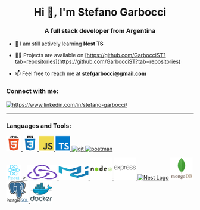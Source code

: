 
<h1 align="center">Hi 👋, I'm Stefano Garbocci</h1>
<h3 align="center">A full stack developer from Argentina</h3>


- 🌱 I am still actively learning **Nest TS**

- 👨‍💻 Projects are available on [https://github.com/GarbocciST?tab=repositories](https://github.com/GarbocciST?tab=repositories)

- 📫 Feel free to reach me at **stefgarbocci@gmail.com**

<h3 align="left">Connect with me:</h3>
<p align="left">
<a href="https://www.linkedin.com/in/stefano-garbocci/" target="blank"><img align="center" src="https://raw.githubusercontent.com/rahuldkjain/github-profile-readme-generator/master/src/images/icons/Social/linked-in-alt.svg" alt="https://www.linkedin.com/in/stefano-garbocci/" height="30" width="40" /></a>

</p>

<hr>

<h3 align="left">Languages and Tools:</h3>
<a href="https://www.w3.org/html/" target="_blank" rel="noreferrer"> <img src="https://raw.githubusercontent.com/devicons/devicon/master/icons/html5/html5-original-wordmark.svg" alt="html5" width="40" height="40"/> </a> 
<a href="https://www.w3schools.com/css/" target="_blank" rel="noreferrer"> <img src="https://raw.githubusercontent.com/devicons/devicon/master/icons/css3/css3-original-wordmark.svg" alt="css3" width="40" height="40"/> </a> 
<a href="https://developer.mozilla.org/en-US/docs/Web/JavaScript" target="_blank" rel="noreferrer"> <img src="https://raw.githubusercontent.com/devicons/devicon/master/icons/javascript/javascript-original.svg" alt="javascript" width="40" height="40"/> </a> 
<a href="https://www.typescriptlang.org/" target="_blank" rel="noreferrer"> <img src="https://raw.githubusercontent.com/devicons/devicon/master/icons/typescript/typescript-original.svg" alt="typescript" width="40" height="40"/> </a> 
<a href="https://git-scm.com/" target="_blank" rel="noreferrer"> <img src="https://www.vectorlogo.zone/logos/git-scm/git-scm-icon.svg" alt="git" width="40" height="40"/> </a> 
<a href="https://postman.com" target="_blank" rel="noreferrer"> <img src="https://www.vectorlogo.zone/logos/getpostman/getpostman-icon.svg" alt="postman" width="40" height="40"/> </a> 
<p align="left"> 
<a href="https://reactjs.org/" target="_blank" rel="noreferrer"> <img src="https://raw.githubusercontent.com/devicons/devicon/master/icons/react/react-original-wordmark.svg" alt="react" width="40" height="40"/> </a> 
<a href="https://redux.js.org" target="_blank" rel="noreferrer" >> <img src="https://raw.githubusercontent.com/devicons/devicon/master/icons/redux/redux-original.svg" alt="redux" width="80" height="40"/> </a>
<a href="https://reactjs.org/" target="_blank" rel="noreferrer" >
  <img src="https://raw.githubusercontent.com/devicons/devicon/master/icons/materialui/materialui-original.svg" alt="Material UI" width="80" height="40"/>
</a>
<a href="https://nodejs.org" target="_blank" rel="noreferrer"> <img src="https://raw.githubusercontent.com/devicons/devicon/master/icons/nodejs/nodejs-original-wordmark.svg" alt="nodejs" width="60" /> </a> 
<a href="https://expressjs.com" target="_blank" rel="noreferrer"> <img src="https://raw.githubusercontent.com/devicons/devicon/master/icons/express/express-original-wordmark.svg" alt="express" width="60" /> </a> 
<a href="http://nestjs.com/" target="blank"><img src="https://nestjs.com/img/logo-small.svg" width="60" alt="Nest Logo" /></a>
<a href="https://www.mongodb.com/" target="_blank" rel="noreferrer"> <img src="https://raw.githubusercontent.com/devicons/devicon/master/icons/mongodb/mongodb-original-wordmark.svg" alt="mongodb" width="60" /> </a>
<a href="https://www.postgresql.org" target="_blank" rel="noreferrer"> <img src="https://raw.githubusercontent.com/devicons/devicon/master/icons/postgresql/postgresql-original-wordmark.svg" alt="postgresql" width="60" /> </a> 
<a href="https://www.docker.com" target="_blank"  rel="noreferrer"> <img src="https://raw.githubusercontent.com/devicons/devicon/master/icons/docker/docker-original-wordmark.svg" alt="docker" width="60" /></a>
</p>

